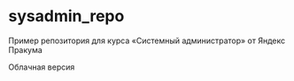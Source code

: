 # sysadmin_repo
Пример репозитория для курса «Системный администратор» от Яндекс Пракума

Облачная версия
